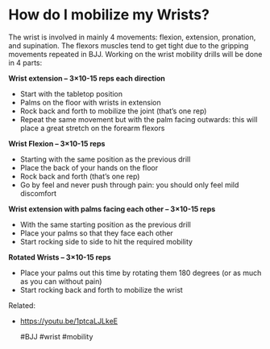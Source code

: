 # How do I mobilize my Wrists?

The wrist is involved in mainly 4 movements: flexion, extension, pronation, and supination. 
The flexors muscles tend to get tight due to the gripping movements repeated in BJJ.
Working on the wrist mobility drills will be done in 4 parts:

**Wrist extension – 3×10-15 reps each direction**
- Start with the tabletop position
- Palms on the floor with wrists in extension
- Rock back and forth to mobilize the joint (that’s one rep)
- Repeat the same movement but with the palm facing outwards: this will place a great stretch on the forearm flexors

**Wrist Flexion – 3×10-15 reps**
- Starting with the same position as the previous drill
- Place the back of your hands on the floor
- Rock back and forth (that’s one rep)
- Go by feel and never push through pain: you should only feel mild discomfort

**Wrist extension with palms facing each other – 3×10-15 reps**
- With the same starting position as the previous drill
- Place your palms so that they face each other
- Start rocking side to side to hit the required mobility

**Rotated Wrists – 3×10-15 reps**
- Place your palms out this time by rotating them 180 degrees (or as much as you can without pain)
- Start rocking back and forth to mobilize the wrist

Related:
 - https://youtu.be/1ptcaLJLkeE

    #BJJ #wrist #mobility
